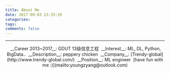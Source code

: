 ```yaml
---
title: About Me
date: 2017-09-03 23:33:19
categories:
tags:
comments: false
---
```

---
<center>
<i class="fa fa-graduation-cap" aria-hidden="true"></i>&nbsp;__Career 2013~2017__: GDUT 13级信息工程
<i class="fa fa-heart" aria-hidden="true"></i>&nbsp;__Interest__: ML, DL, Python, BigData..
<i class="fa fa-pencil" aria-hidden="true"></i>&nbsp;__Description__: peppery chicken
<i class="fa fa-building" aria-hidden="true"></i>&nbsp;__Company__: [Trendy-global](http://www.trendy-global.com/)
<i class="fa fa-user" aria-hidden="true"></i>&nbsp;__Position__: ML engineer
<i class="fa fa-paper-plane" aria-hidden="true"></i>&nbsp;[have fun with me :)](mailto:youngzyang@outlook.com)
</center>